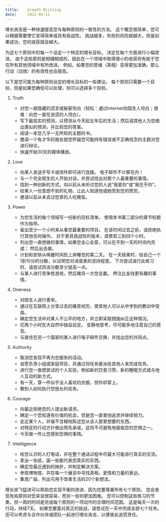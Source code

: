 ```yaml
---
title:    Growth Blitzing
date:     2021-03-11
---
```


增长突击是一种快速提高您与每种原则的一致性的方法。 这个概念很简单，您可以根据需要使它变得简单或具有挑战性。 挑战越多，失败的风险就越大，但是如果成功，您的收获就会越大。

为这七个原则中的每一个设定一个特定的增长目标。 决定在每个方面进行小幅改进。 由于这些原则是相辅相成的，因此在一个领域中取得很小的收获将有助于您在所有其他领域中有所改进。 例如，如果您的思维（真相）变得更加准确，那么行动（功效）的有效性也会提高。

以下是您可能为每种原则设定的增长目标的一些建议。 每个原则只需要一个目标，但是如果您确信可以处理，则可以选择多个目标。

1. Truth

    * 对您一直隐藏的谎言或秘密坦白（轻松：通过Internet向陌生人坦白；很难：向您一直在说谎的人坦白）。
    * 写下最现实的预测，以预测从今天起五年后的生活；然后请其他人为您做出类似的预测，并比较您的答案。
    * 阅读一本您几乎一无所知的主题的书。
    * 邀请一个有才华的朋友就您怀疑您可能持有错误或不正确信念的主题对您进行辩论。
    * 快速开始30天的媒体播放。



2. Love

    * 向某人发送手写卡或信件即可进行连接。 电子邮件不计算在内！
    * 与一个完全陌生的人开始对话，并尝试找出对那个人最重要的事情。
    * 找到一种创新的方式，向以前从未听过您的人说“我爱你”或“我在乎你”。
    * 给某人一份意想不到的礼物，让此人知道他或她受到您的赞赏。
    * 邀请以前从未去过您家的人吃晚饭。



3. Power

    * 为您生活的每个领域写一份新的目标清单。 使用本书第二部分的章节标题作为指导。
    * 留出至少一个小时来从事您最重要的项目。 在该时间过去之前，请拒绝执行其他任何操作。 对于更具挑战性的版本，请使其三到四个小时。
    * 列出您一直想做的事情，如果您全心全意，可以在不到一天的时间内完成； 然后出去做。
    * 计划和安排从唤醒时间到上床睡觉的第二天。 在一天结束时，给自己一个1到10分的分数，以证明您对进度表的坚持程度。 下次尝试进行此练习时，请尝试将该分数至少提高一点。
    * 与某人进行竞争性游戏，然后赌另一方您会赢。 押注比金钱更有趣的事情。

4. Oneness

    * 对陌生人进行善举。
    * 通过在互联网上分享过去的痛苦经历，使其他人可以从中学到的教训中受益。
    * 确定您生活中对某人不公平的地方，并立即采取措施纠正这种情况。
    * 花两个小时在大自然中独自远足。 安静地思考，尽可能多地注意自己的感官。
    * 与居住在另一个国家的某人进行电子邮件交换，并找出您的共同点。



5. Authority

    * 取消您发现不再为您服务的活动。
    * 自愿负责小组或家庭项目，并通过将任务委派给其他人来完成任务。
    * 进行您一直想尝试的个人实验，例如新的饮食习惯，新的睡眠方式或与他人互动的新方式。
    * 有一天，穿一件似乎没人喜欢的衣服，但你却穿上。
    * 教别人如何执行您擅长的任务。



6. Courage

    * 向最近拒绝您的人提出新请求。
    * 确定一个您知道有价值的机会，但是您一直害怕追求并继续努力。
    * 走近某个人，并毫不含糊地陈述您从该人那里想要的东西。
    * 对特定的行动方针做出预先承诺，这将不可避免地面临您的恐惧之一。
    * 今天做一件让您感到恐惧的事情。



7. Intelligence

    * 给您认识的人打电话，并在整个通话过程中尽最大可能进行真实的交流。
    * 拿出一张纸，画一些能代表您真实的东西。
    * 确定您最近遇到的挫折，并制定解决方案。
    * 参观博物馆，并在每一个展览中寻找真相，爱情和力量的表达。
    * 集思广益，列出可用于改善生活的20个新想法。



增长突飞猛进可以帮助您实现平衡的改进，因为您要尊重所有七个原则。 您会发现有些原则对您来说很容易，而另一些则更加困难。 您可以控制这些练习的节奏，但一周的时间是完成每个原则的一项动作的合理时间范围。 这是每天一次的行动，持续7天。 如果您要面对真正的挑战，请尝试在一天中完成全部七个任务。 还可以考虑与合作伙伴或团队一起进行增长突击，以便彼此追究责任。

